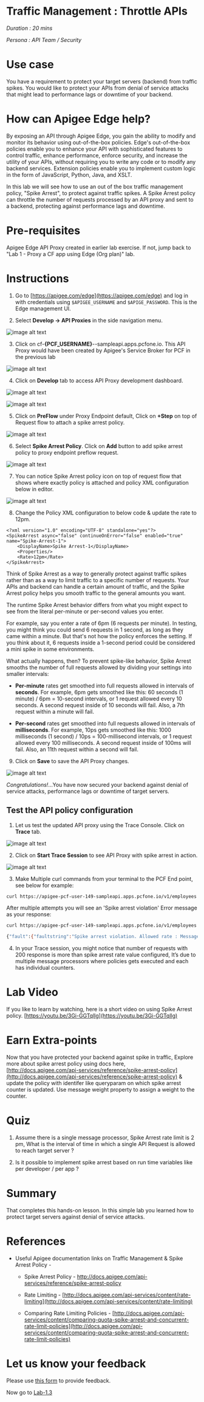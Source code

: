 # Traffic Management : Throttle APIs 

*Duration : 20 mins*

*Persona : API Team / Security*

# Use case

You have a requirement to protect your target servers (backend) from traffic spikes. You would like to protect your APIs from denial of service attacks that might lead to performance lags or downtime of your backend.

# How can Apigee Edge help?

By exposing an API through Apigee Edge, you gain the ability to modify and monitor its behavior using out-of-the-box policies. Edge's out-of-the-box policies enable you to enhance your API with sophisticated features to control traffic, enhance performance, enforce security, and increase the utility of your APIs, without requiring you to write any code or to modify any backend services. Extension policies enable you to implement custom logic in the form of JavaScript, Python, Java, and XSLT.

In this lab we will see how to use an out of the box traffic management policy, "Spike Arrest", to protect against traffic spikes. A Spike Arrest policy can throttle the number of requests processed by an API proxy and sent to a backend, protecting against performance lags and downtime.

# Pre-requisites

Apigee Edge API Proxy created in earlier lab exercise. If not, jump back to "Lab 1 - Proxy a CF app using Edge (Org plan)" lab.

# Instructions

1. Go to [https://apigee.com/edge](https://apigee.com/edge) and log in with credentials using `$APIGEE_USERNAME` and `$APIGE_PASSWORD`. This is the Edge management UI. 

2. Select **Develop → API Proxies** in the side navigation menu.

![image alt text](./media/image_2.jpg)

3. Click on cf-**{PCF_USERNAME}**--sampleapi.apps.pcfone.io. This API Proxy would have been created by Apigee's Service Broker for PCF in the previous lab

![image alt text](./media/image_3_as.png)

4. Click on **Develop** tab to access API Proxy development dashboard.

![image alt text](./media/image_4_as.png)

![image alt text](./media/image_5.png)

5. Click on **PreFlow** under Proxy Endpoint default, Click on **+Step** on top of Request flow to attach a spike arrest policy.

![image alt text](./media/image_6_updated.png)

6. Select **Spike Arrest Policy**. Click on **Add** button to add spike arrest policy to proxy endpoint preflow request.

![image alt text](./media/image_7.png)

7. You can notice Spike Arrest policy icon on top of request flow that shows where exactly policy is attached and policy XML configuration below in editor.

![image alt text](./media/image_8.png)

8. Change the Policy XML configuration to below code & update the rate to 12pm.
```
<?xml version="1.0" encoding="UTF-8" standalone="yes"?>
<SpikeArrest async="false" continueOnError="false" enabled="true" name="Spike-Arrest-1">
    <DisplayName>Spike Arrest-1</DisplayName>
    <Properties/>
    <Rate>12pm</Rate>
</SpikeArrest>
```

Think of Spike Arrest as a way to generally protect against traffic spikes rather than as a way to limit traffic to a specific number of requests. Your APIs and backend can handle a certain amount of traffic, and the Spike Arrest policy helps you smooth traffic to the general amounts you want.

The runtime Spike Arrest behavior differs from what you might expect to see from the literal per-minute or per-second values you enter.

For example, say you enter a rate of 6pm (6 requests per minute). In testing, you might think you could send 6 requests in 1 second, as long as they came within a minute. But that's not how the policy enforces the setting. If you think about it, 6 requests inside a 1-second period could be considered a mini spike in some environments.

What actually happens, then? To prevent spike-like behavior, Spike Arrest smooths the number of full requests allowed by dividing your settings into smaller intervals:

* **Per-minute** rates get smoothed into full requests allowed in intervals of **seconds**. For example, 6pm gets smoothed like this: 60 seconds (1 minute) / 6pm = 10-second intervals, or 1 request allowed every 10 seconds. A second request inside of 10 seconds will fail. Also, a 7th request within a minute will fail.

* **Per-second** rates get smoothed into full requests allowed in intervals of **milliseconds**. For example, 10ps gets smoothed like this: 1000 milliseconds (1 second) / 10ps = 100-millisecond intervals, or 1 request allowed every 100 milliseconds. A second request inside of 100ms will fail. Also, an 11th request within a second will fail.

9. Click on **Save** to save the API Proxy changes.

![image alt text](./media/image_9.png)

*Congratulations!*...You have now secured your backend against denial of service attacks, performance lags or downtime of target servers.

## Test the API policy configuration

1. Let us test the updated API proxy using the Trace Console. Click on **Trace** tab.

![image alt text](./media/image_10.png)

2. Click on **Start Trace Session** to see API Proxy with spike arrest in action.

![image alt text](./media/image_11.png)

3. Make Multiple curl commands from your terminal to the PCF End point, see below for example:

```bash
curl https://apigee-pcf-user-149-sampleapi.apps.pcfone.io/v1/employees
```
After multiple attempts you will see an 'Spike arrest violation' Error message as your response:

```bash
curl https://apigee-pcf-user-149-sampleapi.apps.pcfone.io/v1/employees

{"fault":{"faultstring":"Spike arrest violation. Allowed rate : MessageRate{messagesPerPeriod=12, periodInMicroseconds=60000000, maxBurstMessageCount=1.2}","detail":{"errorcode":"policies.ratelimit.SpikeArrestViolation"}}}%

```

4. In your Trace session, you might notice that number of requests with 200 response is more than spike arrest rate value configured, It’s due to multiple message processors where policies gets executed and each has individual counters.


# Lab Video

If you like to learn by watching, here is a short video on using Spike Arrest policy. [https://youtu.be/3Gi-GGTqllg](https://youtu.be/3Gi-GGTqllg)

# Earn Extra-points

Now that you have protected your backend against spike in traffic, Explore more about spike arrest policy using docs here, [http://docs.apigee.com/api-services/reference/spike-arrest-policy](http://docs.apigee.com/api-services/reference/spike-arrest-policy) & update the policy with identifer like queryparam on which spike arrest counter is updated. Use message weight property to assign a weight to the counter.

# Quiz

1. Assume there is a single message processor, Spike Arrest rate limit is 2 pm, What is the interval of time in which a single API Request is allowed to reach target server ?

2. Is it possible to implement spike arrest based on run time variables like per developer / per app ?

# Summary

That completes this hands-on lesson. In this simple lab you learned how to protect target servers against denial of service attacks.

# References

* Useful Apigee documentation links on Traffic Management & Spike Arrest Policy  - 

    * Spike Arrest Policy - http://docs.apigee.com/api-services/reference/spike-arrest-policy

    * Rate Limiting - [http://docs.apigee.com/api-services/content/rate-limiting](http://docs.apigee.com/api-services/content/rate-limiting)

    * Comparing Rate Limiting Policies - [http://docs.apigee.com/api-services/content/comparing-quota-spike-arrest-and-concurrent-rate-limit-policies](http://docs.apigee.com/api-services/content/comparing-quota-spike-arrest-and-concurrent-rate-limit-policies) 

# Let us know your feedback

Please use [this form](https://apigeespringone.page.link/partner-request-form) to provide feedback.

Now go to [Lab-1.3](https://github.com/apigee/devjam3/tree/master/Labs/Core/Lab%203%20API%20Diagnostics%20-%20Trace%20tool)
